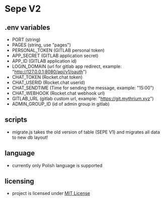 # Sepe V2

## .env variables

- PORT (string)
- PAGES (string, use "pages")
- PERSONAL_TOKEN (GITLAB personal token)
- APP_SECRET (GITLAB application secret)
- APP_ID (GITLAB application id)
- LOGIN_DOMAIN (url for gitlab app redirect, example: "http://127.0.0.1:8080/api/v1/oauth")
- CHAT_TOKEN (Rocket.chat token)
- CHAT_USERID (Rocket.chat userid)
- CHAT_SENDTIME (Time for sending the message, example: "15:00")
- CHAT_WEBHOOK (Rocket.chat webhook url)
- GITLAB_URL (gitlab custom url, example: "https://git.mythrium.xyz")
- ADMIN_GROUP_ID (id of admin group in gitlab)

## scripts

- migrate.js
  takes the old version of table (SEPE V1) and migrates all data
  to new db layout!

## language

- currently only Polish language is supported

## licensing

- project is licensed under [MIT License](LICENSE)
